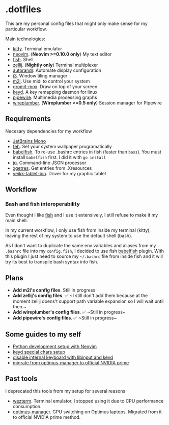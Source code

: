 # .dotfiles

This are my personal config files that might only make sense for my particular workflow.

Main technologies:

- [kitty](https://github.com/kovidgoyal/kitty). Terminal emulator
- [neovim](https://neovim.io/). (**Neovim >=0.10.0 only**) My text editor
- [fish](https://fishshell.com/docs/current/tutorial.html). Shell
- [zellij](https://github.com/zellij-org/zellij). (**Nightly only**) Terminal multiplexer
- [autorandr](https://github.com/phillipberndt/autorandr). Automate display configuration
- [i3](https://i3wm.org/). Window tiling manager
- [m2i](https://gitlab.com/enetheru/midi2input). Use midi to control your system
- [gromit-mpx](https://github.com/bk138/gromit-mpx). Draw on top of your screen
- [keyd](https://github.com/rvaiya/keyd). A key remapping daemon for linux
- [pipewire](https://github.com/rvaiya/keyd). Multimedia processing graphs
- [wireplumber](https://gitlab.freedesktop.org/pipewire/wireplumber). (**Wireplumber >=0.5 only**) Session manager for Pipewire

## Requirements

Necesary dependencies for my workflow

- [JetBrains Mono](https://github.com/ryanoasis/nerd-fonts#patched-fonts)
- [feh](https://wiki.archlinux.org/title/feh). Set your system wallpaper programatically
- [babelfish](https://github.com/bouk/babelfish). To re-use .bashrc entries in fish (faster than `bass`). You must install `babelfish` first. I did it with `go install`
- [jq](https://man.archlinux.org/man/jq.1.en). Command-line JSON processor
- [xgetres](https://aur.archlinux.org/packages/xgetres). Get entries from .Xresources
- [veikk-tablet-bin](https://aur.archlinux.org/packages/veikk-tablet-bin). Driver for my graphic tablet

## Workflow

### Bash and fish interoperability

Even thought I like [fish](https://fishshell.com/docs/current/index.html) and I use it extensively, I still refuse to make it my main shell.

In my current workflow, I only use fish from inside my terminal (kitty), leaving the rest of my system to use the default shell (bash).

As I don't want to duplicate the same env variables and aliases from my `.bashrc` file into my `config.fish`, I decided to use fish [babelfish](https://github.com/bouk/babelfish) plugin. With this plugin I just need to source my `~/.bashrc` file from inside fish and it will try its best to transpile bash syntax into fish.

## Plans

- **Add m2i's config files**. Still in progress
- **Add zellij's config files**. :white_check_mark: ~I still don't add them because at the moment zellij doens't support path variable expansion so I will wait until then.~
- **Add wireplumber's config files**. :white_check_mark: ~Still in progress~
- **Add pipewire's config files**. :white_check_mark: ~Still in progress~

## Some guides to my self

- [Python development setup with Neovim](./docs/python-dev-setup.md)
- [keyd special chars setup](./docs/keyd-setup.md)
- [disable internal keyboard with libinput and keyd](./docs/disable-internal-keyboard.md)
- [migrate from optimus-manager to official NVIDIA prime](./docs/nvidia-setup.md)

## Past tools

I deprecated this tools from my setup for several reasons

- [wezterm](https://wezfurlong.org/wezterm/index.html). Terminal emulator. I stopped using it due to CPU performance consumption.
- [optimus-manager](https://github.com/Askannz/optimus-manager). GPU switching on Optimus laptops. Migrated from it to official NVIDIA prime method.

